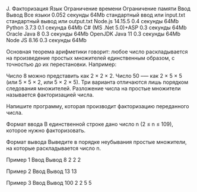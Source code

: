 J. Факторизация
Язык	Ограничение времени	Ограничение памяти	Ввод	Вывод
Все языки	0.052 секунды	64Mb	стандартный ввод или input.txt	стандартный вывод или output.txt
Node.js 14.15.5	0.4 секунды	64Mb
Python 3.7.3	0.1 секунда	64Mb
C# (MS .Net 5.0)+ASP	0.3 секунды	64Mb
Oracle Java 8	0.3 секунды	64Mb
OpenJDK Java 11	0.3 секунды	64Mb
Node JS 8.16	0.3 секунды	64Mb

Основная теорема арифметики говорит: любое число раскладывается на произведение простых множителей единственным образом, с точностью до их перестановки. Например:

Число 8 можно представить как 2 × 2 × 2.
Число 50 –— как 2 × 5 × 5 (или 5 × 5 × 2, или 5 × 2 × 5). Три варианта отличаются лишь порядком следования множителей.
Разложение числа на простые множители называется факторизацией числа.

Напишите программу, которая производит факторизацию переданного числа.

Формат ввода
В единственной строке дано число n (2 ≤ n ≤ 109), которое нужно факторизовать.

Формат вывода
Выведите в порядке неубывания простые множители, на которые раскладывается число n.

Пример 1
Ввод	Вывод
8       2 2 2


Пример 2
Ввод	Вывод
13      13


Пример 3
Ввод	Вывод
100     2 2 5 5


